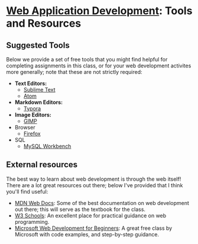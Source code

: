 # [Web Application Development](https://gitlab.msu.edu/cse477-spring-2022/course-materials/): Tools and Resources



## Suggested Tools

Below we provide a set of free tools that you might find helpful for completing assignments in this class, or for your web development activites more generally; note that these are not strictly required:

* **Text Editors:**
  * [Sublime Text](https://www.sublimetext.com/)  
  * [Atom](https://atom.io/)
* **Markdown Editors:**
  * [Typora](https://typora.io/)
* **Image Editors:**
  * [GIMP](https://www.gimp.org/)
* Browser
  * [Firefox]()
* SQL
  * [MySQL Workbench](https://www.mysql.com/products/workbench/)


## External resources

The best way to learn about web development is through the web itself! There are a lot great resources out there; below I've provided that I think you'll find useful:

* [MDN Web Docs](https://developer.mozilla.org/en-US/docs/Learn): Some of the best documentation on web development out there; this will serve as the textbook for the class.
* [W3 Schools](https://www.w3schools.com/): An excellent place for practical guidance on web programming.
* [Microsoft Web Development for Beginners](https://microsoft.github.io/Web-Dev-For-Beginners/#/): A great free class by Microsoft with code examples, and step-by-step guidance. 

